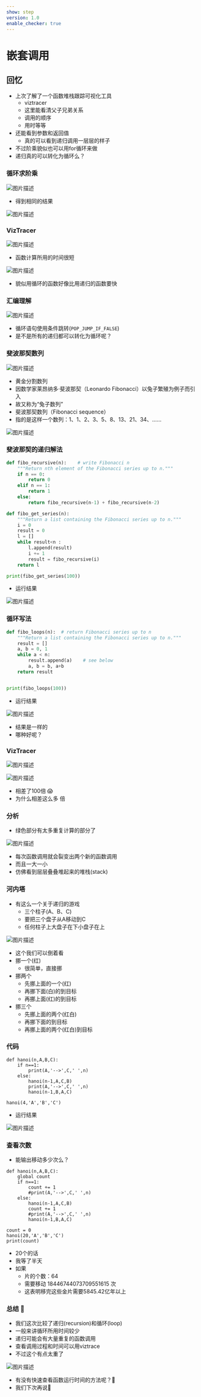 ```yaml
---
show: step
version: 1.0
enable_checker: true
---
```


# 嵌套调用

## 回忆

- 上次了解了一个函数堆栈跟踪可视化工具
	- viztracer
	- 这里能看清父子兄弟关系
	- 调用的顺序
	- 用时等等
- 还能看到参数和返回值
	- 真的可以看到递归调用一层层的样子
- 不过阶乘貌似也可以用for循环来做
- 递归真的可以转化为循环么？


### 循环求阶乘

![图片描述](https://doc.shiyanlou.com/courses/uid1190679-20220816-1660657183878)

- 得到相同的结果

![图片描述](https://doc.shiyanlou.com/courses/uid1190679-20220816-1660657202349)

### VizTracer

![图片描述](https://doc.shiyanlou.com/courses/uid1190679-20220816-1660657909381)

- 函数计算所用的时间很短

![图片描述](https://doc.shiyanlou.com/courses/uid1190679-20220816-1660637291832)

- 貌似用循环的函数好像比用递归的函数要快

### 汇编理解

![图片描述](https://doc.shiyanlou.com/courses/uid1190679-20220816-1660658178736)

- 循环语句使用条件跳转(`POP_JUMP_IF_FALSE`)
- 是不是所有的递归都可以转化为循环呢？

### 斐波那契数列

![图片描述](https://doc.shiyanlou.com/courses/uid1190679-20220817-1660727235793)

- 黄金分割数列
- 因数学家莱昂纳多·斐波那契（Leonardo Fibonacci）以兔子繁殖为例子而引入
- 故又称为“兔子数列”
- 斐波那契数列（Fibonacci sequence）
- 指的是这样一个数列：1、1、2、3、5、8、13、21、34、……

![图片描述](https://doc.shiyanlou.com/courses/uid1190679-20220817-1660728524122)

### 斐波那契的递归解法

```python
def fibo_recursive(n):    # write Fibonacci n
    """Return nth element of the Fibonacci series up to n."""
    if n == 0:
        return 0
    elif n == 1:
        return 1
    else:
        return fibo_recursive(n-1) + fibo_recursive(n-2)

def fibo_get_series(n):
    """Return a list containing the Fibonacci series up to n."""
    i = 0
    result = 0
    l = []
    while result<n :
        l.append(result)
        i += 1
        result = fibo_recursive(i)
    return l

print(fibo_get_series(100))
```
- 运行结果

![图片描述](https://doc.shiyanlou.com/courses/uid1190679-20220817-1660741901756)

### 循环写法

```python
def fibo_loops(n):  # return Fibonacci series up to n
    """Return a list containing the Fibonacci series up to n."""
    result = []
    a, b = 0, 1
    while a < n:
        result.append(a)    # see below
        a, b = b, a+b
    return result


print(fibo_loops(100))
```

- 运行结果

![图片描述](https://doc.shiyanlou.com/courses/uid1190679-20220817-1660741901756)

- 结果是一样的
- 哪种好呢？

### VizTracer

![图片描述](https://doc.shiyanlou.com/courses/uid1190679-20220817-1660742291011)

![图片描述](https://doc.shiyanlou.com/courses/uid1190679-20220817-1660742328980)

- 相差了100倍 😱
- 为什么相差这么多 倍

### 分析

- 绿色部分有太多重复计算的部分了

![图片描述](https://doc.shiyanlou.com/courses/uid1190679-20220817-1660742439078)

- 每次函数调用就会裂变出两个新的函数调用
- 而且一大一小
- 仿佛看到层层叠叠堆起来的堆栈(stack)

### 河内塔

- 有这么一个关于递归的游戏
	- 三个柱子(A、B、C)
	- 要把三个盘子从A移动到C
	- 任何柱子上大盘子在下小盘子在上

![图片描述](https://doc.shiyanlou.com/courses/uid1190679-20220817-1660743865182)

- 这个我们可以倒着看
- 挪一个(红)
	- 很简单，直接挪
- 挪两个
	- 先挪上面的一个(红)
	- 再挪下面(白)的到目标
	- 再挪上面(红)的到目标
- 挪三个
	- 先挪上面的两个(红白)
	- 再挪下面的到目标
	- 再挪上面的两个(红白)到目标

### 代码

```
def hanoi(n,A,B,C):                   
    if n==1:                           
        print(A,'-->',C,' ',n)          
    else:                              
        hanoi(n-1,A,C,B)               
        print(A,'-->',C,' ',n) 
        hanoi(n-1,B,A,C)             

hanoi(4,'A','B','C')               
```

- 运行结果

![图片描述](https://doc.shiyanlou.com/courses/uid1190679-20220817-1660745194448)

### 查看次数

- 能输出移动多少次么？

```
def hanoi(n,A,B,C):
    global count
    if n==1:
        count += 1
        #print(A,'-->',C,' ',n)
    else:
        hanoi(n-1,A,C,B)
        count += 1
        #print(A,'-->',C,' ',n)
        hanoi(n-1,B,A,C)

count = 0
hanoi(20,'A','B','C')
print(count)
```
- 20个的话
- 我等了半天
- 如果
	- 片的个数：64
	- 需要移动 18446744073709551615 次
	- 这表明移完这些金片需要5845.42亿年以上


### 总结 🤔
- 我们这次比较了递归(recursion)和循环(loop)
- 一般来讲循环所用时间较少
- 递归可能会有大量重复的函数调用
- 查看调用过程和时间可以用viztrace
- 不过这个有点太重了

![图片描述](https://doc.shiyanlou.com/courses/uid1190679-20220817-1660745972644)

- 有没有快速查看函数运行时间的方法呢？🤔
- 我们下次再说👋



